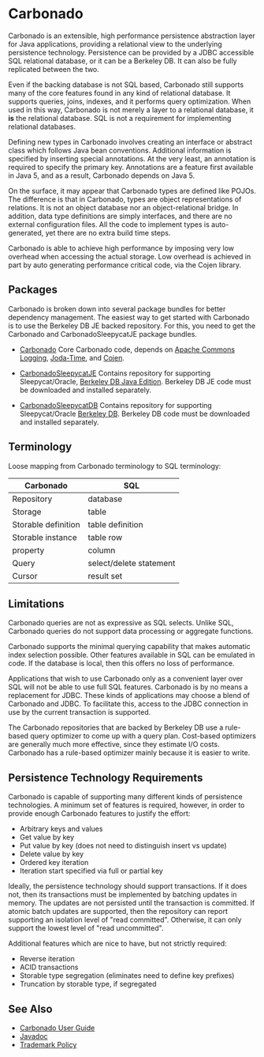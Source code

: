 Carbonado
===========

Carbonado is an extensible, high performance persistence abstraction layer for Java applications, providing a relational view to the underlying persistence technology. Persistence can be provided by a JDBC accessible SQL relational database, or it can be a Berkeley DB. It can also be fully replicated between the two.

Even if the backing database is not SQL based, Carbonado still supports many of the core features found in any kind of relational database. It supports queries, joins, indexes, and it performs query optimization. When used in this way, Carbonado is not merely a layer to a relational database, it **is** the relational database. SQL is not a requirement for implementing relational databases.

Defining new types in Carbonado involves creating an interface or abstract class which follows Java bean conventions. Additional information is specified by inserting special annotations. At the very least, an annotation is required to specify the primary key. Annotations are a feature first available in Java 5, and as a result, Carbonado depends on Java 5.

On the surface, it may appear that Carbonado types are defined like POJOs.  The difference is that in Carbonado, types are object representations of relations.  It is not an object database nor an object-relational bridge. In addition, data type definitions are simply interfaces, and there are no external configuration files. All the code to implement types is auto-generated, yet there are no extra build time steps.

Carbonado is able to achieve high performance by imposing very low overhead when accessing the actual storage. Low overhead is achieved in part by auto generating performance critical code, via the Cojen library.

Packages
---------

Carbonado is broken down into several package bundles for better dependency management. The easiest way to get started with Carbonado is to use the Berkeley DB JE backed repository. For this, you need to get the Carbonado and CarbonadoSleepycatJE package bundles.

* [Carbonado](https://github.com/Carbonado/Carbonado)
  Core Carbonado code, depends on [Apache Commons Logging](http://jakarta.apache.org/commons/logging/), [Joda-Time](http://joda-time.sourceforge.net/), and [Cojen](http://github.com/Cojen/Cojen).

* [CarbonadoSleepycatJE](https://github.com/Carbonado/CarbonadoSleepycatJE)
  Contains repository for supporting Sleepycat/Oracle, [Berkeley DB Java Edition](http://www.oracle.com/us/products/database/berkeley-db/je/overview/index.html). Berkeley DB JE code must be downloaded and installed separately.

* [CarbonadoSleepycatDB](https://github.com/Carbonado/CarbonadoSleepycatDB)
  Contains repository for supporting Sleepycat/Oracle [Berkeley DB](http://www.oracle.com/us/products/database/berkeley-db/overview/index.html). Berkeley DB code must be downloaded and installed separately.


Terminology
------------

Loose mapping from Carbonado terminology to SQL terminology:

| Carbonado           | SQL                     |
| ------------------- | ----------------------- |
| Repository          | database                |
| Storage             | table                   |
| Storable definition | table definition        |
| Storable instance   | table row               |
| property            | column                  |
| Query               | select/delete statement |
| Cursor              | result set              |


Limitations
-----------

Carbonado queries are not as expressive as SQL selects. Unlike SQL, Carbonado queries do not support data processing or aggregate functions.

Carbonado supports the minimal querying capability that makes automatic index selection possible. Other features available in SQL can be emulated in code. If the database is local, then this offers no loss of performance.

Applications that wish to use Carbonado only as a convenient layer over SQL will not be able to use full SQL features. Carbonado is by no means a replacement for JDBC. These kinds of applications may choose a blend of Carbonado and JDBC. To facilitate this, access to the JDBC connection in use by the current transaction is supported.

The Carbonado repositories that are backed by Berkeley DB use a rule-based query optimizer to come up with a query plan. Cost-based optimizers are generally much more effective, since they estimate I/O costs. Carbonado has a rule-based optimizer mainly because it is easier to write.


Persistence Technology Requirements
------------------------------------

Carbonado is capable of supporting many different kinds of persistence technologies. A minimum set of features is required, however, in order to provide enough Carbonado features to justify the effort:

* Arbitrary keys and values
* Get value by key
* Put value by key (does not need to distinguish insert vs update)
* Delete value by key
* Ordered key iteration
* Iteration start specified via full or partial key

Ideally, the persistence technology should support transactions. If it does not, then its transactions must be implemented by batching updates in memory. The updates are not persisted until the transaction is committed. If atomic batch updates are supported, then the repository can report supporting an isolation level of "read committed". Otherwise, it can only support the lowest level of "read uncommitted".

Additional features which are nice to have, but not strictly required:

* Reverse iteration
* ACID transactions
* Storable type segregation (eliminates need to define key prefixes)
* Truncation by storable type, if segregated 


See Also
----------

* [Carbonado User Guide](http://carbonado.github.io/Carbonado/docs/CarbonadoGuide.pdf)
* [Javadoc](http://carbonado.github.io/Carbonado/apidocs/overview-summary.html)
* [Trademark Policy](TRADEMARK.md)

